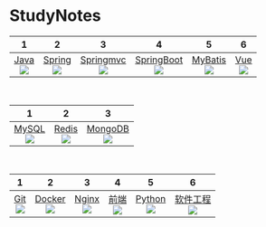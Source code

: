 # StudyNotes

|              1              |              2              |              3              |              4              |              5              |             6             |
| :--------------------------: | :-----------------------: | :--------------------: | :--: | :---------------------------: | :---------------------------: |
|[Java](#tree/master/java)<br>![](https://img.shields.io/badge/%20-007396.svg?style=plastic&logo=java) |[Spring](./Spring/README.md)<br>![](https://img.shields.io/badge/%20-6DB33F.svg?style=plastic&logo=spring) |[Springmvc](./SpringMVC/README.md)<br>![](https://img.shields.io/badge/SpringMVC-6DB33F.svg?style=plastic) |[SpringBoot](/tree/master/SpringBoot)<br>![](https://img.shields.io/badge/SpringBoot-6DB33F.svg?style=plastic) |[MyBatis](./MyBatis/README.md)<br>![](https://img.shields.io/badge/Mybatis-3776AB.svg?style=plastic) | [Vue](/tree/master/vue)<br>![](https://img.shields.io/badge/%20-FFFFFF.svg?style=plastic&logo=vue.js) |

<br>

|                              1                               |                              2                               |                              3                               |
| :----------------------------------------------------------: | :----------------------------------------------------------: | :----------------------------------------------------------: |
| [MySQL](./MySQL/README.md)<br/>![](https://img.shields.io/badge/%20-FFFFFF.svg?style=plastic&logo=mysql) | [Redis](./Redis/README.md)<br/>![](https://img.shields.io/badge/%20-FFFFFF.svg?style=plastic&logo=redis) | [MongoDB](./MongoDB/README.md)<br/>![](https://img.shields.io/badge/%20-FFFFFF.svg?style=plastic&logo=mongodb) |

<br>

|                              1                               |                              2                               |                              3                               |                              4                               |                              5                               |                              6                               |
| :----------------------------------------------------------: | :----------------------------------------------------------: | :----------------------------------------------------------: | :----------------------------------------------------------: | :----------------------------------------------------------: | :----------------------------------------------------------: |
| [Git](./Git/README.md) <br>![](https://img.shields.io/badge/%20-FFFFFF.svg?style=plastic&logo=git) | [Docker](./Docker/README.md)<br>![](https://img.shields.io/badge/%20-FFFFFF.svg?style=plastic&logo=docker) | [Nginx](./Nginx/README.md)<br>![](https://img.shields.io/badge/%20-FFFFFF.svg?style=plastic&logo=nginx) | [前端](/tree/master/前端)<br>![](https://img.shields.io/badge/Front%20End-3776AB.svg?style=plastic) | [Python](/tree/master/python)<br>![](https://img.shields.io/badge/%20-FFFFFF.svg?style=plastic&logo=python) | [软件工程](./软件工程/软件工程.md)<br>![](https://img.shields.io/badge/%E8%BD%AF%E4%BB%B6%E5%B7%A5%E7%A8%8B-000000.svg?style=plastic) |

